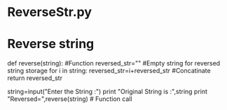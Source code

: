 # ReverseStr.py

# Reverse string

def reverse(string):                          #Function 
    reversed_str=""                           #Empty string for reversed string storage
    for i in string:
        reversed_str=i+reversed_str           #Concatinate
    return reversed_str

string=input("Enter the String :")
print "Original String is :",string
print "Reversed=",reverse(string)             # Function call
